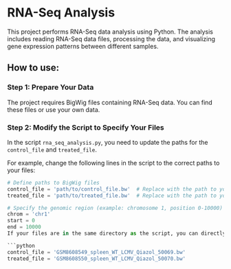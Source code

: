 # RNA-Seq Analysis

This project performs RNA-Seq data analysis using Python. The analysis includes reading RNA-Seq data files, processing the data, and visualizing gene expression patterns between different samples.

## How to use:

### Step 1: Prepare Your Data
The project requires BigWig files containing RNA-Seq data. You can find these files or use your own data.

### Step 2: Modify the Script to Specify Your Files
In the script `rna_seq_analysis.py`, you need to update the paths for the `control_file` and `treated_file`.

For example, change the following lines in the script to the correct paths to your files:

```python
# Define paths to BigWig files
control_file = 'path/to/control_file.bw'  # Replace with the path to your control file
treated_file = 'path/to/treated_file.bw'  # Replace with the path to your treated file

# Specify the genomic region (example: chromosome 1, position 0-10000)
chrom = 'chr1'
start = 0
end = 10000
If your files are in the same directory as the script, you can directly specify their names like this:

```python
control_file = 'GSM8608549_spleen_WT_LCMV_Qiazol_50069.bw'
treated_file = 'GSM8608550_spleen_WT_LCMV_Qiazol_50070.bw'
